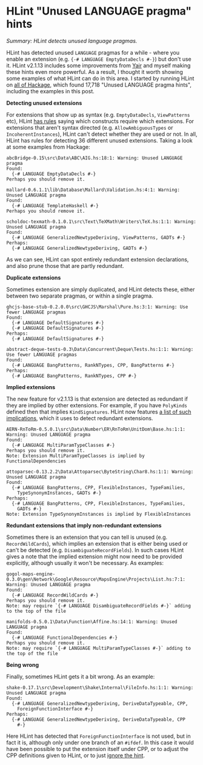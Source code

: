 # HLint "Unused LANGUAGE pragma" hints

_Summary: HLint detects unused language pragmas._

HLint has detected unused `LANGUAGE` pragmas for a while - where you enable an extension (e.g. `{-# LANGUAGE EmptyDataDecls #-}`) but don't use it. HLint v2.1.13 includes some improvements from [Yair](https://github.com/yairchu) and myself making these hints even more powerful. As a result, I thought it worth showing some examples of what HLint can do in this area. I started by running HLint on [all of Hackage](https://neilmitchell.blogspot.com/2018/11/downloading-all-of-hackage.html), which found 17,718 "Unused LANGUAGE pragma hints", including the examples in this post.

**Detecting unused extensions**

For extensions that show up as syntax (e.g. `EmptyDataDecls`, `ViewPatterns` etc), HLint [has rules](https://github.com/ndmitchell/hlint/blob/master/src/Hint/Extensions.hs) saying which constructs require which extensions. For extensions that aren't syntax directed (e.g. `AllowAmbiguousTypes` or `IncoherentInstances`), HLint can't detect whether they are used or not. In all, HLint has rules for detecting 36 different unused extensions. Taking a look at some examples from Hackage:

```
abcBridge-0.15\src\Data\ABC\AIG.hs:18:1: Warning: Unused LANGUAGE pragma
Found:
  {-# LANGUAGE EmptyDataDecls #-}
Perhaps you should remove it.

mallard-0.6.1.1\lib\Database\Mallard\Validation.hs:4:1: Warning: Unused LANGUAGE pragma
Found:
  {-# LANGUAGE TemplateHaskell #-}
Perhaps you should remove it.

scholdoc-texmath-0.1.0.1\src\Text\TeXMath\Writers\TeX.hs:1:1: Warning: Unused LANGUAGE pragma
Found:
  {-# LANGUAGE GeneralizedNewtypeDeriving, ViewPatterns, GADTs #-}
Perhaps:
  {-# LANGUAGE GeneralizedNewtypeDeriving, GADTs #-}
```

As we can see, HLint can spot entirely redundant extension declarations, and also prune those that are partly redundant.

**Duplicate extensions**

Sometimes extension are simply duplicated, and HLint detects these, either between two separate pragmas, or within a single pragma.

```
ghcjs-base-stub-0.2.0.0\src\GHCJS\Marshal\Pure.hs:3:1: Warning: Use fewer LANGUAGE pragmas
Found:
  {-# LANGUAGE DefaultSignatures #-}
  {-# LANGUAGE DefaultSignatures #-}
Perhaps:
  {-# LANGUAGE DefaultSignatures #-}

abstract-deque-tests-0.3\Data\Concurrent\Deque\Tests.hs:1:1: Warning: Use fewer LANGUAGE pragmas
Found:
  {-# LANGUAGE BangPatterns, RankNTypes, CPP, BangPatterns #-}
Perhaps:
  {-# LANGUAGE BangPatterns, RankNTypes, CPP #-}
```

**Implied extensions**

The new feature for v2.1.13 is that extension are detected as redundant if they are implied by other extensions. For example, if you have `PolyKinds` defined then that implies `KindSignatures`. HLint now features [a list of such implications](https://github.com/ndmitchell/hlint/blob/master/src/HSE/Util.hs), which it uses to detect redundant extensions.

```
AERN-RnToRm-0.5.0.1\src\Data\Number\ER\RnToRm\UnitDom\Base.hs:1:1: Warning: Unused LANGUAGE pragma
Found:
  {-# LANGUAGE MultiParamTypeClasses #-}
Perhaps you should remove it.
Note: Extension MultiParamTypeClasses is implied by FunctionalDependencies

attoparsec-0.13.2.2\Data\Attoparsec\ByteString\Char8.hs:1:1: Warning: Unused LANGUAGE pragma
Found:
  {-# LANGUAGE BangPatterns, CPP, FlexibleInstances, TypeFamilies,
    TypeSynonymInstances, GADTs #-}
Perhaps:
  {-# LANGUAGE BangPatterns, CPP, FlexibleInstances, TypeFamilies,
    GADTs #-}
Note: Extension TypeSynonymInstances is implied by FlexibleInstances
```

**Redundant extensions that imply non-redundant extensions**

Sometimes there is an extension that you can tell is unused (e.g. `RecordWildCards`), which implies an extension that is either being used or can't be detected (e.g. `DisambiguateRecordFields`). In such cases HLint gives a note that the implied extension might now need to be provided explicitly, although usually it won't be necessary. As examples:

```
gogol-maps-engine-0.3.0\gen\Network\Google\Resource\MapsEngine\Projects\List.hs:7:1: Warning: Unused LANGUAGE pragma
Found:
  {-# LANGUAGE RecordWildCards #-}
Perhaps you should remove it.
Note: may require `{-# LANGUAGE DisambiguateRecordFields #-}` adding to the top of the file

manifolds-0.5.0.1\Data\Function\Affine.hs:14:1: Warning: Unused LANGUAGE pragma
Found:
  {-# LANGUAGE FunctionalDependencies #-}
Perhaps you should remove it.
Note: may require `{-# LANGUAGE MultiParamTypeClasses #-}` adding to the top of the file
```

**Being wrong**

Finally, sometimes HLint gets it a bit wrong. As an example:

```
shake-0.17.1\src\Development\Shake\Internal\FileInfo.hs:1:1: Warning: Unused LANGUAGE pragma
Found:
  {-# LANGUAGE GeneralizedNewtypeDeriving, DeriveDataTypeable, CPP,
    ForeignFunctionInterface #-}
Perhaps:
  {-# LANGUAGE GeneralizedNewtypeDeriving, DeriveDataTypeable, CPP
    #-}
```

Here HLint has detected that `ForeignFunctionInterface` is not used, but in fact it is, although only under one branch of an `#ifdef`. In this case it would have been possible to put the extension itself under CPP, or to adjust the CPP definitions given to HLint, or to just [ignore the hint](https://neilmitchell.blogspot.com/2019/01/ignoring-hlint.html).
